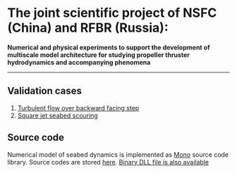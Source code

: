 The joint scientific project of NSFC (China) and RFBR (Russia):
===============================================================

**Numerical and physical experiments to support the development of multiscale model architecture for studying propeller thruster hydrodynamics and accompanying phenomena**

___

Validation cases
----------------

1. [Turbulent flow over backward facing step](https://github.com/unicfdlab/rfbr-nsfc-2021/wiki/Turbulent-flow-over-backward-facing-step)
2. [Square jet seabed scouring](https://github.com/unicfdlab/rfbr-nsfc-2021/wiki/Square-jet-seabed-scouring)


Source code
-----------
Numerical model of seabed dynamics is implemented as [Mono](https://en.wikipedia.org/wiki/Mono_(software)) source code library. Source codes are stored [here](https://github.com/unicfdlab/rfbr-nsfc-2021/tree/main/sources/BedLoadTask).  [Binary DLL file is also available](https://github.com/unicfdlab/rfbr-nsfc-2021/blob/main/sources/BedLoadTask/bin/BedLoadTask.dll)

